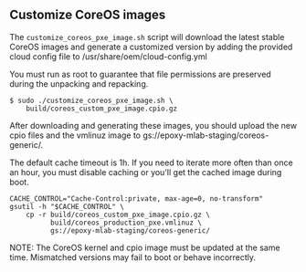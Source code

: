 ## Customize CoreOS images

The `customize_coreos_pxe_image.sh` script will download the latest stable
CoreOS images and generate a customized version by adding the provided cloud
config file to /usr/share/oem/cloud-config.yml

You must run as root to guarantee that file permissions are preserved during the
unpacking and repacking.
```
$ sudo ./customize_coreos_pxe_image.sh \
    build/coreos_custom_pxe_image.cpio.gz
```

After downloading and generating these images, you should upload the new cpio
files and the vmlinuz image to gs://epoxy-mlab-staging/coreos-generic/.

The default cache timeout is 1h. If you need to iterate more often than once an
hour, you must disable caching or you'll get the cached image during boot.

```
CACHE_CONTROL="Cache-Control:private, max-age=0, no-transform"
gsutil -h "$CACHE_CONTROL" \
    cp -r build/coreos_custom_pxe_image.cpio.gz \
          build/coreos_production_pxe.vmlinuz \
          gs://epoxy-mlab-staging/coreos-generic/
```

NOTE: The CoreOS kernel and cpio image must be updated at the same time.
Mismatched versions may fail to boot or behave incorrectly.
